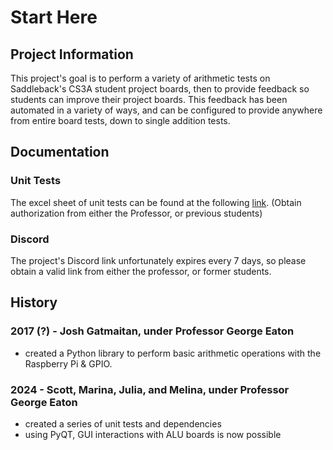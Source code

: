 # Start Here

## Project Information
This project's goal is to perform a variety of arithmetic tests on Saddleback's CS3A student project boards, then to provide feedback so students can improve their project boards.
This feedback has been automated in a variety of ways, and can be configured to provide anywhere from entire board tests, down to single addition tests.

## Documentation
### Unit Tests
The excel sheet of unit tests can be found at the following
[link](https://docs.google.com/spreadsheets/d/1kLADODBz12c9WI8fKWqC_PL8_qihybI5VnlKuDWu7xk/edit#gid=0).
(Obtain authorization from either the Professor, or previous students)

### Discord
The project's Discord link unfortunately expires every 7 days, so please obtain a valid link from either the professor, or former students.

## History
### 2017 (?) - Josh Gatmaitan, under Professor George Eaton
  - created a Python library to perform basic arithmetic operations with the Raspberry Pi & GPIO.

### 2024 - Scott, Marina, Julia, and Melina, under Professor George Eaton
  - created a series of unit tests and dependencies
  - using PyQT, GUI interactions with ALU boards is now possible
